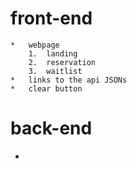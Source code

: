 # front-end
    *   webpage
        1.  landing
        2.  reservation
        3.  waitlist
    *   links to the api JSONs
    *   clear button

# back-end

*   